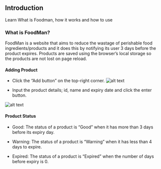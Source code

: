 ## Introduction

Learn What is Foodman, how it works and how to use


### What is FoodMan?


FoodMan is a website that aims to reduce the wastage of perishable food ingredients/products and it does this by notifying its user 3 days before the product expires. Products are saved using the browser’s local storage so the products are not lost on page reload. 


#### Adding Product

* Click the “Add button” on the top-right corner.
![alt text]('https://drive.google.com/file/d/1zBlxSSnUr8rmmjvynSid5wRhwXght5Ok/view?usp=sharing')

* Input the product details; id, name and expiry date and click the enter button.

![alt text]('https://drive.google.com/file/d/1eEJpJaVO8p4LpkUdlPffWRnuiU9DIbr8/view?usp=sharing')

#### Product Status

* Good:  The status of a product is “Good” when it has more than 3 days before its expiry day.

* Warning: The status of a product is “Warning” when it has less than 4 days to expire.

* Expired: The status of a product is “Expired” when the number of days before expiry is 0.


####  

